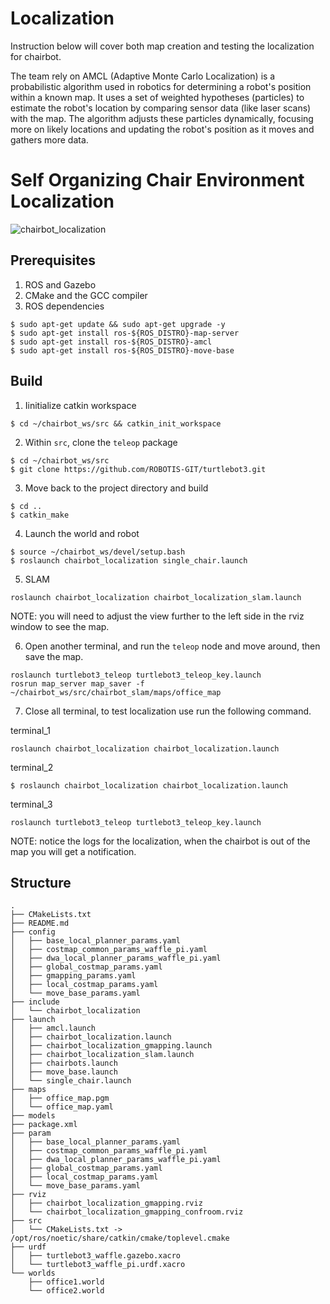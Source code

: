 # Localization

Instruction below will cover both map creation and testing the localization for chairbot.

The team rely on AMCL (Adaptive Monte Carlo Localization) is a probabilistic algorithm used in robotics for determining a robot's position within a known map. It uses a set of weighted hypotheses (particles) to estimate the robot's location by comparing sensor data (like laser scans) with the map. The algorithm adjusts these particles dynamically, focusing more on likely locations and updating the robot's position as it moves and gathers more data.


# Self Organizing Chair Environment Localization
![chairbot_localization](https://github.com/aqborromeo/chairbot_ws/tree/main/src/chairbot_localization)

## Prerequisites
1. ROS and Gazebo
2. CMake and the GCC compiler
3. ROS dependencies
```console
$ sudo apt-get update && sudo apt-get upgrade -y
$ sudo apt-get install ros-${ROS_DISTRO}-map-server
$ sudo apt-get install ros-${ROS_DISTRO}-amcl
$ sudo apt-get install ros-${ROS_DISTRO}-move-base
```

## Build
1. Iinitialize catkin workspace
```
$ cd ~/chairbot_ws/src && catkin_init_workspace
```

2. Within `src`, clone the `teleop` package
```
$ cd ~/chairbot_ws/src
$ git clone https://github.com/ROBOTIS-GIT/turtlebot3.git
```

3. Move back to the project directory and build
```
$ cd ..
$ catkin_make
```

4. Launch the world and robot
```
$ source ~/chairbot_ws/devel/setup.bash
$ roslaunch chairbot_localization single_chair.launch
```

5. SLAM

```
roslaunch chairbot_localization chairbot_localization_slam.launch

```

NOTE: you will need to adjust the view further to the left side in the rviz window to see the map.

6. Open another terminal, and run the `teleop` node and move around, then save the map.
```
roslaunch turtlebot3_teleop turtlebot3_teleop_key.launch
rosrun map_server map_saver -f ~/chairbot_ws/src/chairbot_slam/maps/office_map

```

7. Close all terminal, to test localization use run the following command.

terminal_1
```
roslaunch chairbot_localization chairbot_localization.launch
```

terminal_2
```
$ roslaunch chairbot_localization chairbot_localization.launch
```

terminal_3
```
roslaunch turtlebot3_teleop turtlebot3_teleop_key.launch
```

NOTE: notice the logs for the localization, when the chairbot is out of the map you will get a notification.

## Structure
```
.
├── CMakeLists.txt
├── README.md
├── config
│   ├── base_local_planner_params.yaml
│   ├── costmap_common_params_waffle_pi.yaml
│   ├── dwa_local_planner_params_waffle_pi.yaml
│   ├── global_costmap_params.yaml
│   ├── gmapping_params.yaml
│   ├── local_costmap_params.yaml
│   └── move_base_params.yaml
├── include
│   └── chairbot_localization
├── launch
│   ├── amcl.launch
│   ├── chairbot_localization.launch
│   ├── chairbot_localization_gmapping.launch
│   ├── chairbot_localization_slam.launch
│   ├── chairbots.launch
│   ├── move_base.launch
│   └── single_chair.launch
├── maps
│   ├── office_map.pgm
│   └── office_map.yaml
├── models
├── package.xml
├── param
│   ├── base_local_planner_params.yaml
│   ├── costmap_common_params_waffle_pi.yaml
│   ├── dwa_local_planner_params_waffle_pi.yaml
│   ├── global_costmap_params.yaml
│   ├── local_costmap_params.yaml
│   └── move_base_params.yaml
├── rviz
│   ├── chairbot_localization_gmapping.rviz
│   └── chairbot_localization_gmapping_confroom.rviz
├── src
│   └── CMakeLists.txt -> /opt/ros/noetic/share/catkin/cmake/toplevel.cmake
├── urdf
│   ├── turtlebot3_waffle.gazebo.xacro
│   └── turtlebot3_waffle_pi.urdf.xacro
└── worlds
    ├── office1.world
    └── office2.world

```
